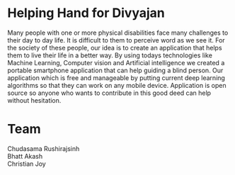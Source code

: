 # Helping Hand for Divyajan
 
Many people with one or more physical disabilities face many challenges to their day to day life. It is difficult to them to perceive word as we see it. For the society of these people, our idea is to create an application that helps them to live their life in a better way. By using todays technologies like Machine Learning, Computer vision and Artificial intelligence we created a portable smartphone application that can help guiding a blind person. Our application which is free and manageable by putting current deep learning algorithms so that they can work on any mobile device. Application is open source so anyone who wants to contribute in this good deed can help without hesitation.

# Team

Chudasama Rushirajsinh  
Bhatt Akash  
Christian Joy  
